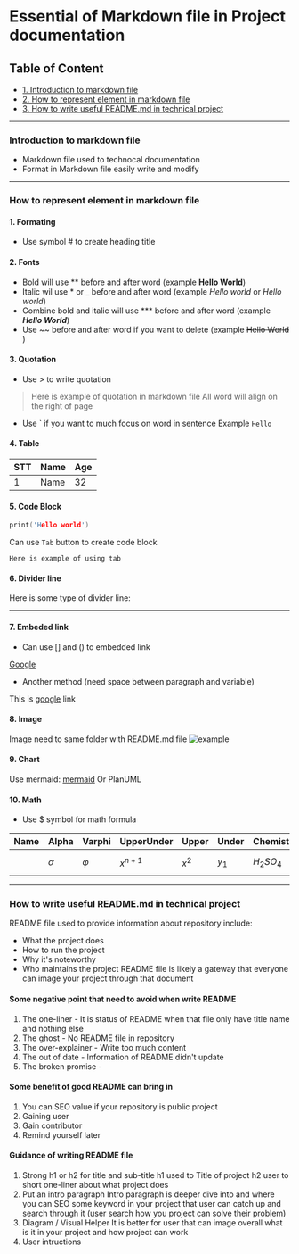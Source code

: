 # Essential of Markdown file in Project documentation

## Table of Content
- [1. Introduction to markdown file](###Introduction-to-markdown-file)
- [2. How to represent element in markdown file](###How-to-represent-element-in-markdown-file)
- [3. How to write useful README.md in technical project](###How-to-write-useful-README.md-in-technical-project)

***

### Introduction to markdown file
- Markdown file used to technocal documentation
- Format in Markdown file easily write and modify

***
### How to represent element in markdown file
#### 1. Formating
- Use symbol # to create heading title
#### 2. Fonts
- Bold will use ** before and after word (example **Hello World**)
- Italic wil use * or _ before and after word (example *Hello world* or _Hello world_)
- Combine bold and italic will use \*** before and after word (example ***Hello World***)
- Use \~~ before and after word if you want to delete (example ~~Hello World~~ ) 
#### 3. Quotation
- Use > to write quotation
> Here is example of quotation in markdown file
> All word will align on the right of page
- Use \` if you want to much focus on word in sentence
Example `Hello`
#### 4. Table

|STT|Name|Age|
|---|----|---|
|1|Name|32|

#### 5. Code Block
```c
print('Hello world')
```
Can use `Tab` button to create code block

    Here is example of using tab

#### 6. Divider line
Here is some type of divider line:

***
#### 7. Embeded link
- Can use [] and () to embedded link

[Google](google.com)

- Another method (need space between paragraph and variable)

This is [google][1] link

[1]: <google.com>

#### 8. Image
Image need to same folder with README.md file
![example](image.png)
#### 9. Chart
Use mermaid: [mermaid](mermaid-js.github.io/mermaid/#/)
Or PlanUML
#### 10. Math
- Use \$ symbol for math formula

|Name|Alpha|Varphi|UpperUnder|Upper|Under|Chemistry|Arrow|Infiniti|Phanso|Canthuc|
|----|-----|------|----------|-----|-----|---------|-----|--------|------|-------|
||$\alpha$|$\varphi$|$x^{n+1}$|$x^2$|$y_1$|$H_2SO_4$|$\to$|$\infty$|$\frac{1}{2}$|$\sqrt[n]{k}$|

***
### How to write useful README.md in technical project
README file used to provide information about repository include:
- What the project does
- How to run the project
- Why it's noteworthy
- Who maintains the project
README file is likely a gateway that everyone can image your project through that document

#### Some negative point that need to avoid when write README
1. The one-liner - It is status of README when that file only have title name and nothing else
2. The ghost - No README file in repository
3. The over-explainer - Write too much content 
4. The out of date - Information of README didn't update
5. The broken promise - 
#### Some benefit of good README can bring in
1. You can SEO value if your repository is public project
2. Gaining user
3. Gain contributor
4. Remind yourself later
#### Guidance of writing README file
1. Strong h1 or h2 for title and sub-title
    h1 used to Title of project
    h2 user to short one-liner about what project does
2. Put an intro paragraph
Intro paragraph is deeper dive into and where you can SEO some keyword in your project that user can catch up and search through it (user search how you project can solve their problem)
3. Diagram / Visual Helper
It is better for user that can image overall what is it in your project and how project can work
4. User intructions
